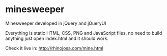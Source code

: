 # minesweeper
Minesweeper developed in jQuery and jQueryUI

Everything is static HTML, CSS, PNG and JavaScript files, no need to build anything just open index.html and it should work.

Check it live in: http://rhinojosa.com/mine.html
